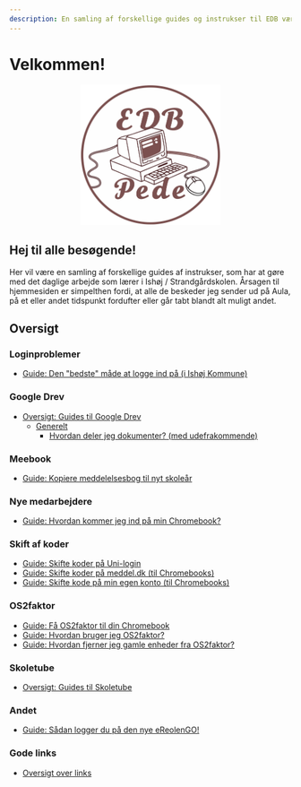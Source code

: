 ```yaml
---
description: En samling af forskellige guides og instrukser til EDB værktøjer
---
```


# Velkommen!

<div align="center"><img src=".gitbook/assets/edbpede.svg" alt="" width="250"></div>

## Hej til alle besøgende!

Her vil være en samling af forskellige guides af instrukser, som har at gøre med det daglige arbejde som lærer i Ishøj / Strandgårdskolen. Årsagen til hjemmesiden er simpelthen fordi, at alle de beskeder jeg sender ud på Aula, på et eller andet tidspunkt fordufter eller går tabt blandt alt muligt andet.

## Oversigt

### Loginproblemer

* [Guide: Den "bedste" måde at logge ind på (i Ishøj Kommune)](loginproblemer/den-bedste-made-at-logge-ind-pa.md)

### Google Drev

* [Oversigt: Guides til Google Drev](google-drev/oversigt/)
  * [Generelt](google-drev/oversigt/generelt/)
    * [Hvordan deler jeg dokumenter? (med udefrakommende)](google-drev/oversigt/generelt/hvordan-deler-jeg-dokumenter.md)

### Meebook

* [Guide: Kopiere meddelelsesbog til nyt skoleår](meebook/kopiere-meddelsesbog-til-nyt-skolear.md)

### Nye medarbejdere

* [Guide: Hvordan kommer jeg ind på min Chromebook?](nye-medarbjedere/hvordan-kommer-jeg-pa-ind-min-chromebook.md)

### Skift af koder

* [Guide: Skifte koder på Uni-login](skift-af-koder/sadan-skifter-du-kode-pa-uni-login.md)
* [Guide: Skifte koder på meddel.dk (til Chromebooks](skift-af-koder/sadan-skifter-du-kode-pa-meddel.dk-til-chromebooks.md)[)](skift-af-koder/sadan-skifter-du-kode-pa-meddel.dk-til-chromebooks.md)
* [Guide: Skifte kode på min egen konto (til Chromebooks)](skift-af-koder/sadan-skifter-du-din-egen-kode-pa-din-chromebook.md)

### OS2faktor

* [Guide: Få OS2faktor til din Chromebook](os2faktor/fa-os2faktor-til-din-chromebook.md)
* [Guide: Hvordan bruger jeg OS2faktor?](os2faktor/hvordan-bruger-jeg-os2faktor.md)
* [Guide: Hvordan fjerner jeg gamle enheder fra OS2faktor?](os2faktor/hvordan-fjerner-jeg-gamle-enheder-fra-os2faktor.md)

### Skoletube

* [Oversigt: Guides til Skoletube](skoletube/oversigt/)

### Andet

* [Guide: Sådan logger du på den nye eReolenGO!](andet/sadan-logger-du-pa-den-nye-ereolengo.md)

### Gode links

* [Oversigt over links](gode-links/oversigt-over-links.md)
